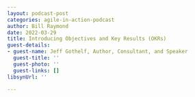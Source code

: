 ```yaml
---
layout: podcast-post
categories: agile-in-action-podcast
author: Bill Raymond
date: 2022-03-29
title: Introducing Objectives and Key Results (OKRs)
guest-details:
- guest-name: Jeff Gothelf, Author, Consultant, and Speaker
  guest-title: ''
  guest-photo: ''
  guest-links: []
libsynUrl: ''

---
```

